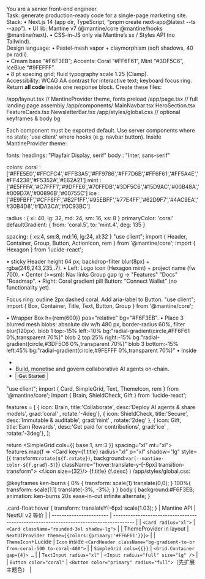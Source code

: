 You are a senior front-end engineer.  
Task: generate production-ready code for a single-page marketing site.
Stack:
  • Next.js 14 (app dir, TypeScript, “pnpm create next-app@latest --ts --app”).
  • UI lib: Mantine v7 (@mantine/core @mantine/hooks @mantine/next).
  • CSS-in-JS only via Mantine’s sx / Styles API (no Tailwind).  
Design language:
  • Pastel-mesh vapor + claymorphism (soft shadows, 40 px radii).  
  • Cream base “#F6F3EB”; Accents: Coral “#FF6F61”, Mint “#3DF5C6”, IceBlue “#9FEFFF”.  
  • 8 pt spacing grid; fluid typography scale 1.25 (Clamp).  
Accessibility: WCAG AA contrast for interactive text; keyboard focus ring.  
Return **all code** inside one response block.
Create these files:

/app/layout.tsx         // MantineProvider theme, fonts preload
/app/page.tsx           // full landing page assembly
/app/components/
      MainNavbar.tsx
      HeroSection.tsx
      FeatureCards.tsx
      NewsletterBar.tsx
/app/styles/global.css  // optional keyframes & body bg

Each component must be exported default. 
Use server components where no state; 'use client' where hooks (e.g. navbar button).
Inside MantineProvider theme:

fonts:
  headings: "Playfair Display, serif"
  body    : "Inter, sans-serif"

colors:
  coral : ['#FFE5E0','#FFCFC4','#FFB3A5','#FF9786','#FF7D6B','#FF6F61','#FF5A4E','#FF4238','#F5352A','#E62A21']
  mint  : ['#E5FFFA','#C7FFF1','#9DFFE6','#70FFDB','#3DF5C6','#15D9AC','#00B48A','#009D7A','#00896B','#00755C']
  ice   : ['#E9FBFF','#CFF6FF','#B2F1FF','#95EBFF','#77E4FF','#62D9F7','#4AC9EA','#30B4D8','#1DA3CA','#0C93BC']

radius      : { xl: 40, lg: 32, md: 24, sm: 16, xs: 8 }
primaryColor: 'coral'
defaultGradient: { from: 'coral.5', to: 'mint.4', deg: 135 }

spacing: { xs:4, sm:8, md:16, lg:24, xl:32 }
"use client";
import { Header, Container, Group, Button, ActionIcon, rem } from '@mantine/core';
import { Hexagon } from 'lucide-react';

• sticky Header height 64 px; backdrop-filter blur(8px) + rgba(246,243,235,.7).
• Left: Logo icon (Hexagon mint) + project name (fw 700).
• Center (>=sm): Nav links Group gap lg -> "Features" "Docs" "Roadmap".
• Right: Coral gradient pill Button: “Connect Wallet” (no functionality yet).

Focus ring: outline 2px dashed coral. Add aria-label to Button.
"use client";
import { Box, Container, Title, Text, Button, Group } from '@mantine/core';

• Wrapper Box h={rem(600)} pos="relative" bg="#F6F3EB".
• Place 3 blurred mesh blobs: absolute div w/h 480 px, border-radius 60%, filter blur(120px).
  blob 1 top:-15% left:-10% bg:"radial-gradient(circle,#FF6F61 0%,transparent 70%)"
  blob 2 top:25% right:-15% bg:"radial-gradient(circle,#3DF5C6 0%,transparent 70%)"
  blob 3 bottom:-15% left:45% bg:"radial-gradient(circle,#9FEFFF 0%,transparent 70%)"
• Inside <Container size="lg" h="100%" display flex direction column justify center>
  - <Title order={1} fz={{ base:48, md:72 }} c="coral.6" lh={1}>
        Decentralized <br/> AI Hivemind
    </Title>
  - <Text fz="lg" mt="md" maw={500}>
        Build, monetise and govern collaborative AI agents on-chain.
    </Text>
  - <Group mt={40}>
        <Button radius="xl" size="md" color="coral">Get Started</Button>
    </Group>
"use client";
import { Card, SimpleGrid, Text, ThemeIcon, rem } from '@mantine/core';
import { Brain, ShieldCheck, Gift } from 'lucide-react';

features = [
 { icon: Brain,   title:'Collaborate', desc:'Deploy AI agents & share models',  grad:'coral' , rotate:'-4deg'},
 { icon: ShieldCheck, title:'Secure',   desc:'Immutable & auditable',          grad:'mint'  , rotate:'2deg' },
 { icon: Gift,    title:'Earn Rewards', desc:'Get paid for contributions',     grad:'ice'   , rotate:'-3deg'},
];

return <SimpleGrid cols={{ base:1, sm:3 }} spacing="xl" mt="xl">
  features.map(f =>
    <Card key={f.title}
          radius="xl" p="xl" shadow="lg"
          style={{ transform:`rotate(${f.rotate})`, background:`var(--mantine-color-${f.grad}-5)`}}
          className="hover:translate-y-[-6px] transition-transform">
       <ThemeIcon variant="light" color="white" size={rem(60)} radius="xl">
         <f.icon size={32}/>
       </ThemeIcon>
       <Text fw={600} fz="lg" mt="md">{f.title}</Text>
       <Text fz="sm" mt={6}>{f.desc}</Text>
    </Card>
  )
</SimpleGrid>
/app/styles/global.css:

@keyframes ken-burns {
  0%  { transform: scale(1) translate(0,0); }
  100%{ transform: scale(1.1) translate(-3%, -3%); }
}
body { background:#F6F3EB; animation: ken-burns 20s ease-in-out infinite alternate; }

.card-float:hover { transform: translateY(-6px) scale(1.03); }
| Mantine API             | NextUI v2 等价                                                                           |
| ----------------------- | -------------------------------------------------------------------------------------- |
| `<Card radius="xl">`    | `<Card className="rounded-3xl shadow-lg">`                                             |
| ThemeProvider in layout | `NextUIProvider theme={{colors:{primary:'#FF6F61'}}}>`                                 |
| `ThemeIcon`+Lucide      | `Icon` inside `<CardHeader className="bg-gradient-to-br from-coral-500 to-coral-400">` |
| `SimpleGrid cols={{}}`  | `<Grid.Container gap={4}> …`                                                           |
| `TextInput radius="xl"` | `<Input radius="full" size="lg" />`                                                    |
| `Button color="coral"`  | `<Button color="primary" radius="full">`（先扩展主题色）                                       |
